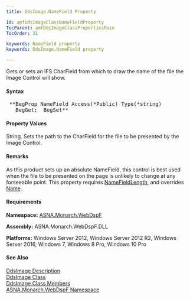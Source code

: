 ```yaml
---
title: DdsImage.NameField Property

Id: amfDdsImageClassNameFieldProperty
TocParent: amfDdsImageClassPropertiesMain
TocOrder: 31

keywords: NameField property
keywords: DdsImage.NameField property

---
```


Gets or sets an IFS CharField from which to draw the name of the file the Image Control will show.

#### Syntax
<pre class="prettyprint"> **BegProp NameField Access(*Public) Type(*string)
   BegGet;  BegSet** </pre>

#### Property Values
String. Sets the path to the CharField for the file to be presented by the Image Control.

#### Remarks
As this product sets up an absolute NameField, this control is best used when the file to be presented on the page is unlikely to change at any forseeable point. This property requires [NameFieldLength](amdDdsImageClassNameFieldLengthProperty.html), and overrides [Name](amdDdsImageClassNameProperty.html).

#### Requirements
**Namespace:** [ASNA.Monarch.WebDspF](amfWebDspFNamespace.html)

**Assembly:** ASNA.Monarch.WebDspF.DLL

**Platforms:** Windows Server 2012, Windows Server 2012 R2, Windows Server 2016, Windows 7, Windows 8 Pro, Windows 10 Pro

#### See Also
[DdsImage Description](amfUnderstandingImageControls.html)<br /> [ DdsImage Class](amfDdsImageClass.html) <br /> [ DdsImage Class Members](amfDdsImageClassMembers.html) <br /> [ ASNA.Monarch.WebDspF Namespace](amfWebDspFNamespace.html) 

